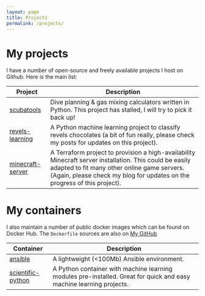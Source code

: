 ```yaml
---
layout: page
title: Projects
permalink: /projects/
---
```

# My projects
I have a number of open-source and freely available projects I host on Github.
Here is the main list:

| Project | Description |
| ------- | ----------- |
| [scubatools](https://github.com/w3s7y/scubatools) | Dive planning & gas mixing calculators written in Python.  This project has stalled,  I will try to pick it back up!|
| [revels-learning](https://github.com/w3s7y/revels-learning) | A Python machine learning project to classify revels chocolates (a bit of fun really, please check my posts for updates on this project).|
| [minecraft-server](https://github.com/w3s7y/minecraft-server) | A Terraform project to provision a high-availability Minecraft server installation.  This could be easily adapted to fit many other online game servers. (Again, please check my blog for updates on the progress of this project).|


# My containers
I also maintain a number of public docker images which can be found on Docker Hub.
The `Dockerfile` sources are also on [My GitHub](https://github.com/w3s7y/)

| Container | Description |
| --------- | ----------- |
| [ansible](https://hub.docker.com/r/benwest/ansible/) | A lightweight (<100Mb) Ansible environment.|
| [scientific-python](https://hub.docker.com/r/benwest/scientific-python/) | A Python container with machine learning modules pre-installed.  Great for quick and easy machine learning projects.|
